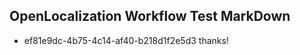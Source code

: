 ## OpenLocalization Workflow Test MarkDown
* ef81e9dc-4b75-4c14-af40-b218d1f2e5d3 thanks!

<!--HONumber=Aug16_HO5-->


